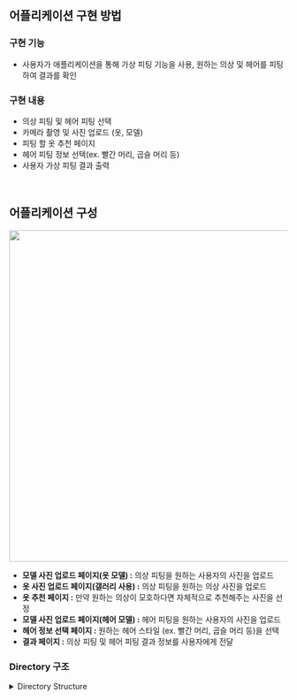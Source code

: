 ## 어플리케이션 구현 방법

### 구현 기능
- 사용자가 애플리케이션을 통해 가상 피팅 기능을 사용, 원하는 의상 및 헤어를 피팅하여 결과를 확인

### 구현 내용 
-	의상 피팅 및 헤어 피팅 선택
-	카메라 촬영 및 사진 업로드 (옷, 모델)
-	피팅 할 옷 추천 페이지 
-	헤어 피팅 정보 선택(ex. 빨간 머리, 곱슬 머리 등)
-	사용자 가상 피팅 결과 출력


<br>



## 어플리케이션 구성

<!--
File Type | files
--|--
<b>javafile.java</b> | MainActivity → SubActivity2 → … → SubActivity3_1 → SubActivity3_1_1  → … 
<b>layout.xml</b> | activity_main → activity_sub2 → … → activity_sub31 → activity_sub311  → … 
-->

<p align="center">
<img src="https://github.com/VIP-Projects/V-Fit-App/assets/53934639/e75deef4-4193-44c0-bb22-4688aa068520" style="width:600px"></p>



-	<b> 모델 사진 업로드 페이지(옷 모델) :</b> 의상 피팅을 원하는 사용자의 사진을 업로드
-	<b> 옷 사진 업로드 페이지(갤러리 사용) :</b> 의상 피팅을 원하는 의상 사진을 업로드
-	<b> 옷 추천 페이지 :</b> 만약 원하는 의상이 모호하다면 자체적으로 추천해주는 사진을 선정
-	<b> 모델 사진 업로드 페이지(헤어 모델) :</b> 헤어 피팅을 원하는 사용자의 사진을 업로드
-	<b> 헤어 정보 선택 페이지 :</b> 원하는 헤어 스타일 (ex. 빨간 머리, 곱슬 머리 등)을 선택
-	<b> 결과 페이지 :</b> 의상 피팅 및 헤어 피팅 결과 정보를 사용자에게 전달


### Directory 구조

<details>
<summary>Directory Structure</summary>
<div markdown="1">

  ```
.
|--src/main
|      |--java/com/example/vfitapplication
|      |            |--MainActivity.java
|      |            |--ProgressDialog.java
|      |            |--SubActivity2.java
|      |            |--SubActivity3.java
|      |            |--SubActivity3_1.java
|      |            |--SubActivity3_1_1.java
|      |            |--SubActivity3_1_2.java
|      |            |--SubActivity4.java
|      |            |--SubActivity4_1.java
|      |            '--SubActivity4_2.java
|      |--res
|      |            |--drawble
|      |            |      |--white.png
|      |            |      |--iu.jpg
|      |            |      |--iu_hair.jpg
|      |            |      |--iu_result.png
|      |            |      |--btn_white_blackstroke.xml
|      |            |      |--ic_launcher_background.xml
|      |            |      |--ic_launcher_foreground.xml
|      |            |      |--progress_bg.xml
|      |            |      |--progress_image.xml
|      |            |--layout
|      |            |      |--activity_main.xml
|      |            |      |--activity_sub2.xml
|      |            |      |--activity_sub3.xml
|      |            |      |--activity_sub31.xml
|      |            |      |--activity_sub311.xml
|      |            |      |--activity_sub312.xml
|      |            |      |--activity_sub4.xml
|      |            |      |--activity_sub41.xml
|      |            |      |--activity_sub42.xml
|      |            |      '--dialog_progress.xml
|      '--AndroidManifest.xml
'--build.gradle.kts

  ```

</div>



